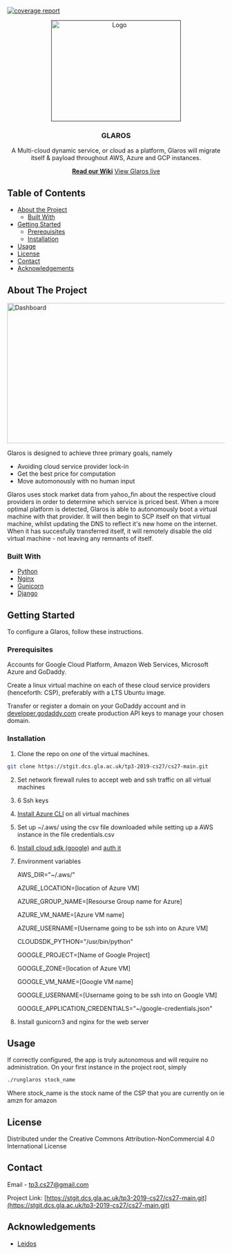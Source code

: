 <!--
*** Inspired by https://github.com/othneildrew/Best-README-Template
-->
[![coverage report](https://stgit.dcs.gla.ac.uk/tp3-2019-cs27/cs27-main/badges/master/coverage.svg)](https://stgit.dcs.gla.ac.uk/tp3-2019-cs27/cs27-main/commits/master)

<!-- <img src="https://i.imgur.com/Q23c2CU.png" width="300" height="234"> -->
<div align="center">
<p align="center">
  <a href="">
    <img src="https://i.imgur.com/Nk9D55F.png" alt="Logo" width="300" height="234">
  </a>

  <h3 align="center">GLAROS</h3>

  <p align="center">
    A Multi-cloud dynamic service, or cloud as a platform, Glaros will migrate itself & payload throughout AWS, Azure and GCP instances.
    <br />
    <div>
    <a href="https://stgit.dcs.gla.ac.uk/tp3-2019-cs27/cs27-main/-/wikis/home"><strong>Read our Wiki</strong></a>
    <a href="http://glaros.uk">View Glaros live</a>
    </div>
  </p>
</p>

</div>



<!-- TABLE OF CONTENTS -->
## Table of Contents

* [About the Project](#about-the-project)
  * [Built With](#built-with)
* [Getting Started](#getting-started)
  * [Prerequisites](#prerequisites)
  * [Installation](#installation)
* [Usage](#usage)
* [License](#license)
* [Contact](#contact)
* [Acknowledgements](#acknowledgements)



<!-- ABOUT THE PROJECT -->
## About The Project

<!--[![Product Name Screen Shot][product-screenshot]](https://i.imgur.com/yqurFw7.png)-->

<img src="https://i.imgur.com/yqurFw7.png" alt="Dashboard" width="540" height="325">

Glaros is designed to achieve three primary goals, namely
* Avoiding cloud service provider lock-in
* Get the best price for computation
* Move automonously with no human input

Glaros uses stock market data from yahoo_fin about the respective cloud providers in order to determine which service is priced best. When a more optimal platform is detected, Glaros is able to autonomously boot a virtual machine with that provider. It will then begin to SCP itself on that virtual machine, whilst updating the DNS to reflect it's new home on the internet. When it has succesfully transferred itself, it will remotely disable the old virtual machine - not leaving any remnants of itself.

### Built With

* [Python](https://www.python.org/)
* [Nginx](https://www.nginx.com/)
* [Gunicorn](https://docs.gunicorn.org/)
* [Django](https://www.djangoproject.com/)



<!-- GETTING STARTED -->
## Getting Started

To configure a Glaros, follow these instructions.

### Prerequisites

Accounts for Google Cloud Platform, Amazon Web Services, Microsoft Azure and GoDaddy.


Create a linux virtual machine on each of these cloud service providers (henceforth: CSP), preferably with a LTS Ubuntu image.


Transfer or register a domain on your GoDaddy account and in [developer.godaddy.com](https://developer.godaddy.com/key) create production API keys to manage your chosen domain.

### Installation
 
1. Clone the repo on *one* of the virtual machines.
```sh
git clone https://stgit.dcs.gla.ac.uk/tp3-2019-cs27/cs27-main.git
```

2. Set network firewall rules to accept web and ssh traffic on all virtual machines

3. 6 Ssh keys


4. [Install Azure CLI](https://docs.microsoft.com/en-us/cli/azure/install-azure-cli-apt?view=azure-cli-latest) on all virtual machines

5. Set up ~/.aws/ using the csv file downloaded while setting up a AWS instance in the file credentials.csv

6. [Install cloud sdk (google)](https://cloud.google.com/sdk/docs/downloads-apt-get) and [auth it](https://cloud.google.com/docs/authentication/getting-started)

7. Environment variables

    AWS_DIR="~/.aws/"
    
    AZURE_LOCATION=[location of Azure VM]
    
    AZURE_GROUP_NAME=[Resourse Group name for Azure]
    
    AZURE_VM_NAME=[Azure VM name]
    
    AZURE_USERNAME=[Username going to be ssh into on Azure VM]
    
    CLOUDSDK_PYTHON="/usr/bin/python"
    
    GOOGLE_PROJECT=[Name of Google Project]
    
    GOOGLE_ZONE=[location of Azure VM]
    
    GOOGLE_VM_NAME=[Google VM name]
    
    GOOGLE_USERNAME=[Username going to be ssh into on Google VM]
    
    GOOGLE_APPLICATION_CREDENTIALS="~/google-credentials.json"

8. Install gunicorn3 and nginx for the web server

<!-- USAGE EXAMPLES -->
## Usage

If correctly configured, the app is truly autonomous and will require no administration. On your first instance in the project root, simply
```sh
./runglaros stock_name
```
Where stock_name is the stock name of the CSP that you are currently on ie amzn for amazon



<!-- LICENSE -->
## License

Distributed under the Creative Commons Attribution-NonCommercial 4.0 International License



<!-- CONTACT -->
## Contact

Email - [tp3.cs27@gmail.com](tp3.cs27@gmail.com)

Project Link: [https://stgit.dcs.gla.ac.uk/tp3-2019-cs27/cs27-main.git](https://stgit.dcs.gla.ac.uk/tp3-2019-cs27/cs27-main.git)



<!-- ACKNOWLEDGEMENTS -->
## Acknowledgements

* [Leidos]()





<!-- MARKDOWN LINKS & IMAGES -->
[product-screenshot]: https://i.imgur.com/rZ8xFGH.png
